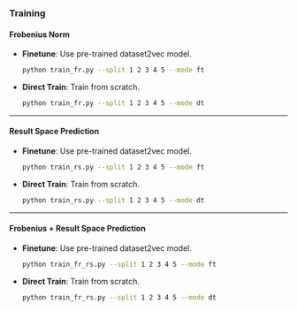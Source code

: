 ### **Training**

#### **Frobenius Norm**

  * **Finetune**: Use pre-trained dataset2vec model.

    ```bash
    python train_fr.py --split 1 2 3 4 5 --mode ft
    ```

  * **Direct Train**: Train from scratch.

    ```bash
    python train_fr.py --split 1 2 3 4 5 --mode dt
    ```

-----

#### **Result Space Prediction**

  * **Finetune**: Use pre-trained dataset2vec model.

    ```bash
    python train_rs.py --split 1 2 3 4 5 --mode ft
    ```

  * **Direct Train**: Train from scratch.

    ```bash
    python train_rs.py --split 1 2 3 4 5 --mode dt
    ```

-----

#### **Frobenius + Result Space Prediction**

  * **Finetune**: Use pre-trained dataset2vec model.

    ```bash
    python train_fr_rs.py --split 1 2 3 4 5 --mode ft
    ```

  * **Direct Train**: Train from scratch.

    ```bash
    python train_fr_rs.py --split 1 2 3 4 5 --mode dt
    ```
